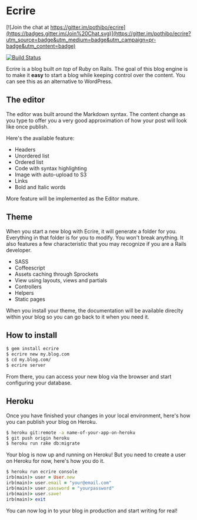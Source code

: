 # Ecrire

[![Join the chat at https://gitter.im/pothibo/ecrire](https://badges.gitter.im/Join%20Chat.svg)](https://gitter.im/pothibo/ecrire?utm_source=badge&utm_medium=badge&utm_campaign=pr-badge&utm_content=badge)

[![Build Status](https://travis-ci.org/pothibo/ecrire.svg?branch=master)](https://travis-ci.org/pothibo/ecrire)

Ecrire is a blog built *on top* of Ruby on Rails. The goal of this blog engine is to make it **easy** to start a blog while keeping control over the content. You can see this as an alternative to WordPress.

## The editor
The editor was built around the Markdown syntax. The content change as you type to offer you a very good approximation of how your post will look like once publish.

Here's the available feature:
- Headers
- Unordered list
- Ordered list
- Code with syntax highlighting
- Image with auto-upload to S3
- Links
- Bold and Italic words

More feature will be implemented as the Editor mature.

## Theme
When you start a new blog with Ecrire, it will generate a folder for you. Everything in that folder is for you to modify. You won't break anything. It also features a few characteristic that you may recognize if you are a Rails developer.

- SASS
- Coffeescript
- Assets caching through Sprockets
- View using layouts, views and partials
- Controllers
- Helpers
- Static pages

When you install your theme, the documentation will be available direclty within your blog so you can go back to it when you need it.

## How to install

```bash
$ gem install ecrire
$ ecrire new my.blog.com
$ cd my.blog.com/
$ ecrire server
```

From there, you can access your new blog via the browser and start configuring your database.

## Heroku

Once you have finished your changes in your local environment, here's how you can publish your blog on Heroku.

~~~bash
$ heroku git:remote -a name-of-your-app-on-heroku
$ git push origin heroku
$ heroku run rake db:migrate
~~~

Your blog is now up and running on Heroku! But you need to create a user on Heroku for now, here's how you do it.

~~~ruby
$ heroku run ecrire console
irb(main)> user = User.new
irb(main)> user.email = "your@email.com"
irb(main)> user.password = "yourpassword"
irb(main)> user.save!
irb(main)> exit
~~~

You can now log in to your blog in production and start writing for real!
